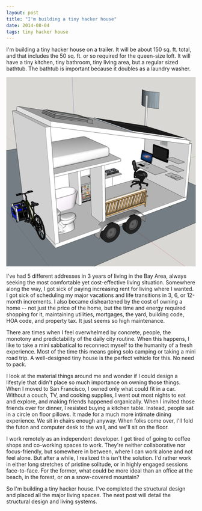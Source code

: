 ```yaml
---
layout: post
title: "I'm building a tiny hacker house"
date: 2014-08-04
tags: tiny hacker house
---
```


<p class="lead">
I'm building a tiny hacker house on a trailer. It will be about 150 sq. ft. total, and that
includes the 50 sq. ft. or so required for the queen-size loft. It will have a
tiny kitchen, tiny bathroom, tiny living area, but a regular sized bathtub.
The bathtub is important because it doubles as a laundry washer.
</p>

<center>
<img src="/img/tiny-hacker-house-rough-model.png"
  alt="tiny hacker house rough model">
</center>

I've had 5 different addresses in 3 years of living in the Bay Area, always
seeking the most comfortable yet cost-effective living situation. Somewhere
along the way, I got sick of paying increasing rent for living where I wanted.
I got sick of scheduling my major vacations and life transitions in 3, 6, or
12-month increments. I also became disheartened by the cost of owning a home --
not just the price of the home, but the time and energy required shopping for
it, maintaining utilities, mortgages, the yard, building code, HOA code, and
property tax. It just seems so high maintenance.

There are times when I feel overwhelmed by concrete, people, the monotony and
predictability of the daily city routine. When this happens, I like to take
a mini sabbatical to reconnect myself to the humanity of a fresh experience.
Most of the time this means going solo camping or taking a mini road trip.
A well-designed tiny house is the perfect vehicle for this. No need to pack.

I look at the material things around me and wonder if I could design
a lifestyle that didn't place so much importance on owning those things. When
I moved to San Francisco, I owned only what could fit in a car. Without
a couch, TV, and cooking supplies, I went out most nights to eat and explore,
and making friends happened organically. When I invited those friends over for
dinner, I resisted buying a kitchen table. Instead, people sat in a circle on
floor pillows. It made for a much more intimate dining experience.  We sit in
chairs enough anyway. When folks come over, I'll fold the futon and computer
desk to the wall, and we'll sit on the floor.

I work remotely as an independent developer. I get tired of going to coffee
shops and co-working spaces to work. They're neither collaborative nor
focus-friendly, but somewhere in between, where I can work alone and not feel
alone. But after a while, I realized this isn't the solution. I'd rather work
in either long stretches of pristine solitude, or in highly engaged sessions
face-to-face. For the former, what could be more ideal than an office at the
beach, in the forest, or on a snow-covered mountain?

So I'm building a tiny hacker house. I've completed the structural design and
placed all the major living spaces. The next post will detail the structural
design and living systems.
